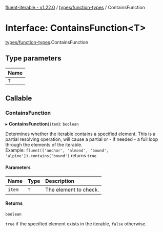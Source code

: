 [fluent-iterable - v1.22.0](../README.md) / [types/function-types](../modules/types_function_types.md) / ContainsFunction

# Interface: ContainsFunction<T\>

[types/function-types](../modules/types_function_types.md).ContainsFunction

## Type parameters

| Name |
| :------ |
| `T` |

## Callable

### ContainsFunction

▸ **ContainsFunction**(`item`): `boolean`

Determines whether the iterable contains a specified element. This is a partial resolving operation, will cause a partial or - if needed - a full loop through the elements of the iterable.<br>
  Example: `fluent(['anchor', 'almond', 'bound', 'alpine']).contains('bound')` returns `true`

#### Parameters

| Name | Type | Description |
| :------ | :------ | :------ |
| `item` | `T` | The element to check. |

#### Returns

`boolean`

`true` if the specified element exists in the iterable, `false` otherwise.
